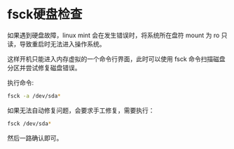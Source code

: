 # fsck硬盘检查

如果遇到硬盘故障，linux mint 会在发生错误时，将系统所在盘符 mount 为 ro 只读，导致重启时无法进入操作系统。

这样开机只能进入内存虚拟的一个命令行界面，此时可以使用 fsck 命令扫描磁盘分区并尝试修复磁盘错误。

执行命令:

```bash
fsck -a /dev/sda*
```

如果无法自动修复问题，会要求手工修复，需要执行：

```bash
fsck /dev/sda*
```

然后一路确认即可。


